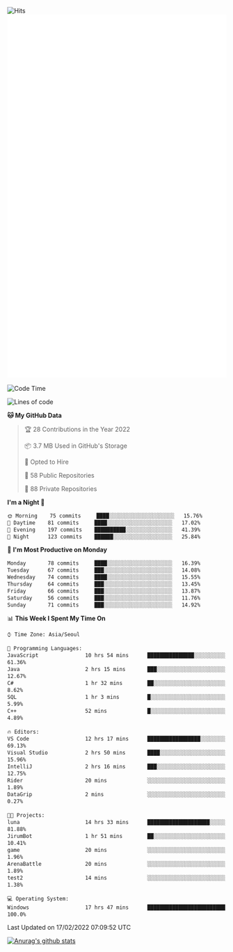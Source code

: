 ![Hits](https://hits.seeyoufarm.com/api/count/incr/badge.svg?url=https%3A%2F%2Fgithub.com%2Fkokose1234&count_bg=%2379C83D&title_bg=%23555555&icon=apple.svg&icon_color=%23E7E7E7&title=hits&edge_flat=false)
<br/>
![Metrics](https://github.com/kokose1234/kokose1234/blob/main/github-metrics.svg)

<!--START_SECTION:waka-->
![Code Time](http://img.shields.io/badge/Code%20Time-478%20hrs-blue)

![Lines of code](https://img.shields.io/badge/From%20Hello%20World%20I%27ve%20Written-8%20Million%20lines%20of%20code-blue)

**🐱 My GitHub Data** 

> 🏆 28 Contributions in the Year 2022
 > 
> 📦 3.7 MB Used in GitHub's Storage 
 > 
> 💼 Opted to Hire
 > 
> 📜 58 Public Repositories 
 > 
> 🔑 88 Private Repositories  
 > 
**I'm a Night 🦉** 

```text
🌞 Morning    75 commits     ████░░░░░░░░░░░░░░░░░░░░░   15.76% 
🌆 Daytime    81 commits     ████░░░░░░░░░░░░░░░░░░░░░   17.02% 
🌃 Evening    197 commits    ██████████░░░░░░░░░░░░░░░   41.39% 
🌙 Night      123 commits    ██████░░░░░░░░░░░░░░░░░░░   25.84%

```
📅 **I'm Most Productive on Monday** 

```text
Monday       78 commits     ████░░░░░░░░░░░░░░░░░░░░░   16.39% 
Tuesday      67 commits     ███░░░░░░░░░░░░░░░░░░░░░░   14.08% 
Wednesday    74 commits     ████░░░░░░░░░░░░░░░░░░░░░   15.55% 
Thursday     64 commits     ███░░░░░░░░░░░░░░░░░░░░░░   13.45% 
Friday       66 commits     ███░░░░░░░░░░░░░░░░░░░░░░   13.87% 
Saturday     56 commits     ███░░░░░░░░░░░░░░░░░░░░░░   11.76% 
Sunday       71 commits     ███░░░░░░░░░░░░░░░░░░░░░░   14.92%

```


📊 **This Week I Spent My Time On** 

```text
⌚︎ Time Zone: Asia/Seoul

💬 Programming Languages: 
JavaScript               10 hrs 54 mins      ███████████████░░░░░░░░░░   61.36% 
Java                     2 hrs 15 mins       ███░░░░░░░░░░░░░░░░░░░░░░   12.67% 
C#                       1 hr 32 mins        ██░░░░░░░░░░░░░░░░░░░░░░░   8.62% 
SQL                      1 hr 3 mins         █░░░░░░░░░░░░░░░░░░░░░░░░   5.99% 
C++                      52 mins             █░░░░░░░░░░░░░░░░░░░░░░░░   4.89%

🔥 Editors: 
VS Code                  12 hrs 17 mins      █████████████████░░░░░░░░   69.13% 
Visual Studio            2 hrs 50 mins       ████░░░░░░░░░░░░░░░░░░░░░   15.96% 
IntelliJ                 2 hrs 16 mins       ███░░░░░░░░░░░░░░░░░░░░░░   12.75% 
Rider                    20 mins             ░░░░░░░░░░░░░░░░░░░░░░░░░   1.89% 
DataGrip                 2 mins              ░░░░░░░░░░░░░░░░░░░░░░░░░   0.27%

🐱‍💻 Projects: 
luna                     14 hrs 33 mins      ████████████████████░░░░░   81.88% 
JirumBot                 1 hr 51 mins        ██░░░░░░░░░░░░░░░░░░░░░░░   10.41% 
game                     20 mins             ░░░░░░░░░░░░░░░░░░░░░░░░░   1.96% 
ArenaBattle              20 mins             ░░░░░░░░░░░░░░░░░░░░░░░░░   1.89% 
test2                    14 mins             ░░░░░░░░░░░░░░░░░░░░░░░░░   1.38%

💻 Operating System: 
Windows                  17 hrs 47 mins      █████████████████████████   100.0%

```


 Last Updated on 17/02/2022 07:09:52 UTC
<!--END_SECTION:waka-->

[![Anurag's github stats](https://github-readme-stats.vercel.app/api?username=kokose1234&theme=dracula)](https://github.com/anuraghazra/github-readme-stats)



	

